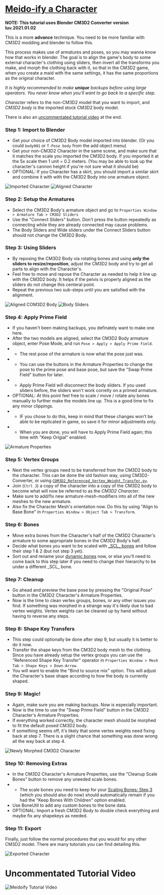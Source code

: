 # [Meido-ify a Character](https://github.com/luvoid/COM3D2-All-Bout-Bones/blob/main/wiki/Meidoify-a-Character.md)

**NOTE: This tutorial uses Blender CM3D2 Converter version __luv.2021.01.02__**

This is a more **advance** technique. You need to be more familiar with CM3D2 modding and blender to follow this.

This process makes use of armatures and poses, so you may wanna know how that works in blender. The goal is to align the game's body to some external character's clothing using sliders, then invert all the transforms you make, and morph the clothing back with it, so that in the CM3D2 game, when you create a maid with the same settings, it has the same proportions as the original character.

_It is highly recommended to make **unique** backups before using large operators. You never know when you'll want to go back to a specific step._

_Character_ refers to the non-CM3D2 model that you want to import, and _CM3D2 body_ is the imported stock CM3D2 body model.

There is also an [uncommentated tutorial video](Meidoify-a-Character.md#Uncommentated-Tutorial-Video) at the end.


### Step 1: Import to Blender
* Get your choice of CM3D2 Body model imported into blender. (Or you could `body001` or `T-Pose body` from the add object menu) 
* Get your non-CM3D2 Character in the same scene, and make sure that it matches the scale you imported the CM3D2 body. If you imported it at the 5x scale then 1 unit = 0.2 meters. (You may be able to look up the character's cannon height if you're not sure what it should be)
* OPTIONAL: If you Character has a skirt, you should import a similar skirt and combine it with with the CM3D2 Body into one armature object. 

![Imported Character](pictures/Import.png)
![Aligned Character](pictures/MotorCyclePose.png)

### Step 2: Setup the Armatures
* Select the CM3D2 Body's armature object and go to `Properties Window > Armature Tab > CM3D2 Sliders`
* Use the "Connect Sliders" button. Don't press the button repeatedly as connecting while they are already connected may cause problems.
* The Body Sliders and Wide sliders under the Connect Sliders button should not change the CM3D2 Body.

### Step 3: Using Sliders
* By reposing the CM3D2 Body via rotating bones and using **only the sliders to resize/reposition**, adjust the CM3D2 body and try to get all parts to align with the Character's.
* Feel free to move and repose the Character as needed to help it line up with the CM3D2 body. It helps if the pelvis is properly aligned as the sliders do not change this centeral point.
* Repeat the previous two sub-steps until you are satisfied with the alignment.

![Aligned COM3D2 Body](pictures/MotorCyclePoseAlign.png)
![Body Sliders](pictures/BodySliders.png)

### Step 4: Apply Prime Field
* If you haven't been making backups, you definately want to make one here.
* After the two models are aligned, select the CM3D2 Body armature object, enter Pose Mode, and run `Pose > Apply > Apply Prime Field`.
* * The rest pose of the armature is now what the pose just was.
* * You can use the buttons in the Armature Properties to change the pose to the prime pose and base pose, but save the "Swap Prime Field" button for later.
* * Apply Prime Field will disconnect the body sliders. If you used sliders before, the sliders won't work corretly on a primed armature.
* OPTIONAL: At this point feel free to scale / move / rotate any bones manually to further make the models line up. This is a good time to fix any minor clippings.
* * IF you chose to do this, keep in mind that these changes won't be able to be replicated in game, so save it for minor adjustments only.
* * When you are done, you will have to Apply Prime Field again; this time with "Keep Origial" enabled.

![Armature Properties](pictures/ArmatureProperties.png)

### Step 5: Vertex Groups
* Next the vertex groups need to be transferred from the CM3D2 body to the character. This can be done the old fashion way, using CM3D2-Converter, or using [`COM3D2_Referenced_Vertex_Weight_Transfer.py`](../scripts/COM3D2_Referenced_Vertex_Weight_Transfer.py).
* Join (`Ctrl J`) a copy of the character into a copy of the CM3D2 body to become what will now be referred to as the _CM3D2 Character_. 
* Make sure to add/fix new armature-mesh-modifiers into all of the new meshes to the new armature.
* Also fix the Character Mesh's orientation now. Do this by using "Align to Base Bone" in `Properties Window > Object Tab > Transform`.

### Step 6: Bones
* Move extra bones from the Character's half of the CM3D2 Character's armature to some appropriate bones in the CM3D2 Body's half.
* Decide what bones you want to be scaled with [\_SCL_ bones](Scaling-Bones.md) and follow their step 1 & 2 (but not step 3 yet).
* Sort out and rename your [dynamic bones](Dynamic-Bones.md) now, or else you'll need to come back to this step later if you need to change their hierarchy to be under a different \_SCL_ bone.

### Step 7: Cleanup
* Go ahead and preview the base pose by pressing the "Original Pose" button in the CM3D2 Character's Armature Properties.
* Now is the time to clean vertex groups, bones, or any other issues you find. If something was morphed in a strange way it's likely due to bad vertex weights. Vertex weights can be cleaned up by hand without having to reverse any steps.

### Step 8: Shape Key Transfers
* This step could optionally be done after step 9, but usually it is better to do it now.
* Transfer the shape keys from the CM3D2 body mesh to the clothing. Since you have already setup the vertex groups you can use the "Referenced Shape Key Transfer" operator in `Properties Window > Mesh Tab > Shape Keys > Down-Arrow`.
* You will want to enable the "Bind to source mix" option. This will adjust the Character's base shape according to how the body is currently shaped.

### Step 9: Magic!
* Again, make sure you are making backups. Now is especially important.
* Now is the time to use the "Swap Prime Field" button in the CM3D2 Character's Armature Properties.
* If everything worked correctly, the character mesh should be morphed to fit the default posed CM3D2 body.
* If something seems off, it's likely that some vertex weights need fixing back at step 7. There is a slight chance that something was done wrong all the way back at step 4.

![Newly Morphed CM3D2 Character](pictures/InverseMorphed.png)


### Step 10: Removing Extras
* In the CM3D2 Character's Armature Properties, use the "Cleanup Scale Bones" button to remove any uneeded scale bones.
* * The scale bones you need to keep for your [Scaling Bones: Step 3](Scaling-Bones.md#step-3-edit-the-bone-data) (which you should also do now) should automatically remain if you had the "Keep Bones With Children" option enabled. 
* Use BoneUtil to add any custom bones to the bone data.
* OPTIONAL: Import a fresh CM3D2 Body to double check everything and maybe fix any shapekeys as needed.

### Step 11: Export
Finally, just follow the normal procedures that you would for any other CM3D2 model. There are many tutorials you can find detailing this.

![Exported Character](pictures/MeidoifyExport.png)

# Uncommentated Tutorial Video
![Meidoify Tutorial Video](https://drive.google.com/file/d/1rRfEo8L8K0KAYL1nXHpFEbSOcPeTHavK/view?usp=sharing)
